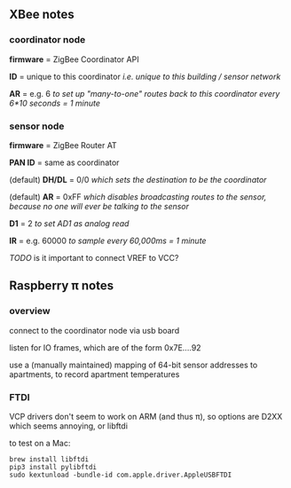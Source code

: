 ## XBee notes


### coordinator node

**firmware** = ZigBee Coordinator API

**ID** = unique to this coordinator _i.e. unique to this building / sensor network_

**AR** = e.g. 6 _to set up "many-to-one" routes back to this coordinator every 6*10 seconds = 1 minute_


### sensor node

**firmware** = ZigBee Router AT

**PAN ID** = same as coordinator

(default) **DH/DL** = 0/0 _which sets the destination to be the coordinator_

(default) **AR** = 0xFF _which disables broadcasting routes to the sensor, because no one will ever be talking to the sensor_

**D1** = 2 _to set AD1 as analog read_

**IR** = e.g. 60000 _to sample every 60,000ms = 1 minute_

_TODO_ is it important to connect VREF to VCC?


## Raspberry π notes

### overview

connect to the coordinator node via usb board

listen for IO frames, which are of the form 0x7E....92

use a (manually maintained) mapping of 64-bit sensor addresses to apartments, to record apartment temperatures

### FTDI

VCP drivers don't seem to work on ARM (and thus π), so options are D2XX which seems annoying, or libftdi

to test on a Mac:

    brew install libftdi
    pip3 install pylibftdi
    sudo kextunload -bundle-id com.apple.driver.AppleUSBFTDI
